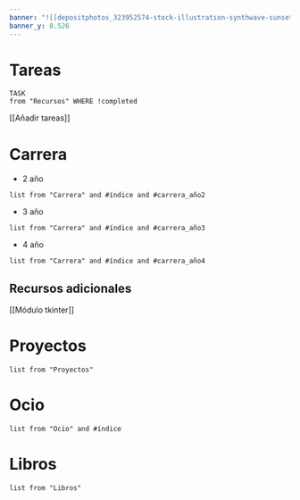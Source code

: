 ```yaml
---
banner: "![[depositphotos_323952574-stock-illustration-synthwave-sunset-background-80s-sun.webp]]"
banner_y: 0.526
---
```


# Tareas
```dataview
TASK 
from "Recursos" WHERE !completed 
```
[[Añadir tareas]]
# Carrera

- 2 año
``` dataview
list from "Carrera" and #índice and #carrera_año2 
```

+ 3 año
``` dataview
list from "Carrera" and #índice and #carrera_año3 
```
+ 4 año
``` dataview
list from "Carrera" and #índice and #carrera_año4 
```
## Recursos adicionales
[[Módulo tkinter]]
# Proyectos
``` dataview
list from "Proyectos"
```
# Ocio
``` dataview
list from "Ocio" and #índice
```

# Libros
``` dataview
list from "Libros"
```

